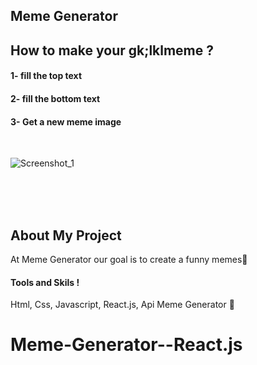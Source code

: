 ## Meme Generator

## How to make your gk;lklmeme ?

#### 1- fill the top text

#### 2- fill the bottom text

#### 3- Get a new meme image

<br>

![Screenshot_1](https://user-images.githubusercontent.com/106211999/225710047-3304e32b-a035-4bd5-93f6-4aeace244d2b.png)

<br>
<br>
<br>

## About My Project

At Meme Generator our goal is to create a funny memes💜

#### Tools and Skils !

Html, Css, Javascript, React.js, Api Meme Generator 🎉
# Meme-Generator--React.js

